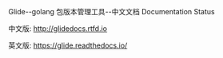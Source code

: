 Glide--golang 包版本管理工具--中文文档
Documentation Status

中文版: http://glidedocs.rtfd.io

英文版: https://glide.readthedocs.io/
